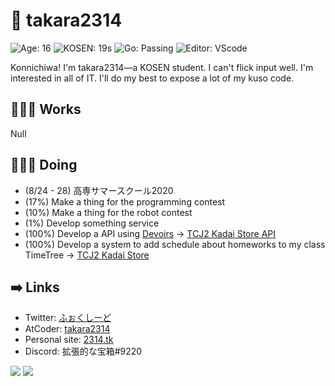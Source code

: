 # 🦊 takara2314
![Age: 16](https://img.shields.io/badge/Age-16-yellow?style=for-the-badge)
![KOSEN: 19s](https://img.shields.io/badge/KOSEN-19s-green?style=for-the-badge)
![Go: Passing](https://img.shields.io/badge/Go-passing-deepskyblue?style=for-the-badge)
![Editor: VScode](https://img.shields.io/badge/Editor-VScode-blue?style=for-the-badge)

Konnichiwa! I'm takara2314—a KOSEN student. I can't flick input well. I'm interested in all of IT. I'll do my best to expose a lot of my kuso code.

## 👨🏽‍💻 Works
Null

## 👨🏽‍🔬 Doing
- (8/24 - 28) 高専サマースクール2020
- (17%) Make a thing for the programming contest
- (10%) Make a thing for the robot contest
- (1%) Develop something service
- (100%) Develop a API using [Devoirs](https://github.com/approvers/devoirs) → [TCJ2 Kadai Store API](https://github.com/takara2314/tcj2-kadai-store-api)
- (100%) Develop a system to add schedule about homeworks to my class TimeTree → [TCJ2 Kadai Store](https://github.com/takara2314/tcj2-kadai-store)

## ➡️ Links
- Twitter: [ふぉくしーど](https://twitter.com/takara2314)
- AtCoder: [takara2314](https://atcoder.jp/users/takara2314)
- Personal site: [2314.tk](https://2314.tk/)
- Discord: 拡張的な宝箱#9220

<a><img src="https://github-readme-stats.vercel.app/api?username=takara2314&count_private=true&show_icons=true&line_height=40&title_color=00ADD8&icon_color=00ADD8" /></a>
<a><img src="https://github-readme-stats.vercel.app/api/top-langs/?username=takara2314&title_color=00ADD8" /></a>
